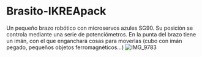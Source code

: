 # Brasito-IKREApack
Un pequeño brazo robótico con microservos azules SG90. Su posición se controla mediante una serie de potenciómetros. En la punta del brazo tiene un imán, con el que enganchará cosas para moverlas (cubo con imán pegado, pequeños objetos ferromagnéticos...)
![IMG_9783](https://github.com/CREA-ETSIDI/Brasito-IKREApack/assets/47826132/0adbb440-29b5-46c1-86f9-6179aaccadd6)

